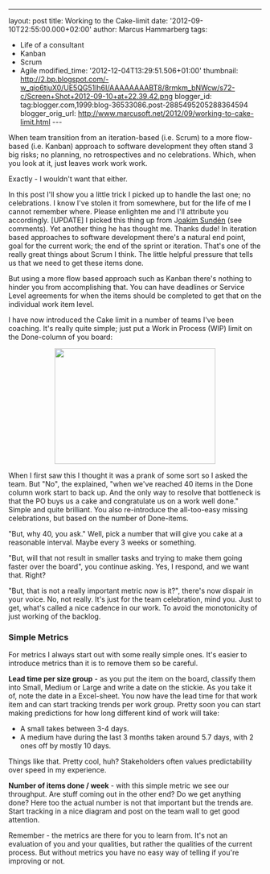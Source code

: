 ---
layout: post
title: Working to the Cake-limit date: '2012-09-10T22:55:00.000+02:00'
author: Marcus Hammarberg
tags:
  - Life of a consultant
   - Kanban
  - Scrum
   - Agile
modified_time: '2012-12-04T13:29:51.506+01:00' thumbnail:
http://2.bp.blogspot.com/-w_qio6tjuX0/UE5QG51lh6I/AAAAAAAABT8/8rmkm_bNWcw/s72-c/Screen+Shot+2012-09-10+at+22.39.42.png
blogger_id: tag:blogger.com,1999:blog-36533086.post-2885495205288364594
blogger_orig_url: http://www.marcusoft.net/2012/09/working-to-cake-limit.html ---

<div dir="ltr" style="text-align: left;" trbidi="on">

When team transition from an iteration-based (i.e. Scrum) to a more
flow-based (i.e. Kanban) approach to software development they often
stand 3 big risks; no planning, no retrospectives and no celebrations.
Which, when you look at it, just leaves work work work.

Exactly - I wouldn't want that either.

In this post I'll show you a little trick I picked up to handle the last
one; no celebrations. I know I've stolen it from somewhere, but for the
life of me I cannot remember where. Please enlighten me and I'll
attribute you accordingly.
\[UPDATE\]
I picked this thing up from
J<a href="http://joakimsunden.com/" target="_blank">oakim Sundén</a>
(see comments). Yet another thing he has thought me. Thanks dude!
In iteration based approaches to software
development there's a natural end point, goal for the current work; the
end of the sprint or iteration. That's one of the really great things
about Scrum I think. The little helpful pressure that tells us that we
need to get these items done.

But using a more flow based approach such as Kanban there's nothing to
hinder you from accomplishing that. You can have deadlines or Service
Level agreements for when the items should be completed to get that on
the individual work item level.

I have now introduced the Cake limit in a number of teams I've been
coaching. It's really quite simple; just put a Work in Process (WIP)
limit on the Done-column of you board:

<div class="separator" style="clear: both; text-align: center;">

<a
href="http://2.bp.blogspot.com/-w_qio6tjuX0/UE5QG51lh6I/AAAAAAAABT8/8rmkm_bNWcw/s1600/Screen+Shot+2012-09-10+at+22.39.42.png"
data-imageanchor="1" style="margin-left: 1em; margin-right: 1em;"><img
src="http://2.bp.blogspot.com/-w_qio6tjuX0/UE5QG51lh6I/AAAAAAAABT8/8rmkm_bNWcw/s320/Screen+Shot+2012-09-10+at+22.39.42.png"
data-border="0" width="320" height="230" /></a>

</div>

When I first saw this I thought it was a prank of some sort so I asked
the team. But "No", the explained, "when we've reached 40 items in the
Done column work start to back up. And the only way to resolve that
bottleneck is that the PO buys us a cake and congratulate us on a work
well done."
Simple and quite brilliant. You also re-introduce the all-too-easy
missing celebrations, but based on the number of Done-items.

"But, why 40, you ask."
Well, pick a number that will give you cake at a reasonable interval.
Maybe every 3 weeks or something.

"But, will that not result in smaller tasks and trying to make them
going faster over the board", you continue asking.
Yes, I respond, and we want that. Right?

"But, that is not a really important metric now is it?", there's now
dispair in your voice.
No, not really. It's just for the team celebration, mind you. Just to
get, what's called a nice cadence in our work. To avoid the monotonicity
of just working of the backlog.

### Simple Metrics

For metrics I always start out with some really simple ones. It's easier
to introduce metrics than it is to remove them so be careful.

**Lead time per size group** - as you put the item on the board,
classify them into Small, Medium or Large and write a date on the
stickie. As you take it of, note the date in a Excel-sheet. You now have
the lead time for that work item and can start tracking trends per work
group. Pretty soon you can start making predictions for how long
different kind of work will take:


-   A small takes between 3-4 days.
-   A medium have during the last 3 months taken around 5.7 days, with 2
    ones off by mostly 10 days. 

<div>

Things like that. Pretty cool, huh? Stakeholders often values
predictability over speed in my experience.

</div>

<div>



</div>


**Number of items done / week** - with this simple metric we see our
throughput. Are stuff coming out in the other end? Do we get anything
done?
Here too the actual number is not that important but the trends are.
Start tracking in a nice diagram and post on the team wall to get good
attention.

Remember - the metrics are there for you to learn from. It's not an
evaluation of you and your qualities, but rather the qualities of the
current process. But without metrics you have no easy way of telling if
you're improving or not.


</div>
